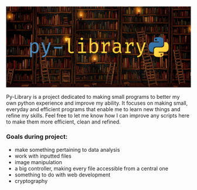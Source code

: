 ![PyLibrary](py-library-noborder.png)

Py-Library is a project dedicated to making small programs to better my own python experience and improve my ability. It focuses on making small, everyday and efficient programs that enable me to learn new things and refine my skills. Feel free to let me know how I can improve any scripts here to make them more efficient, clean and refined.

### Goals during project:

- make something pertaining to data analysis
- work with inputted files
- image manipulation
- a big controller, making every file accessible from a central one
- something to do with web development
- cryptography
